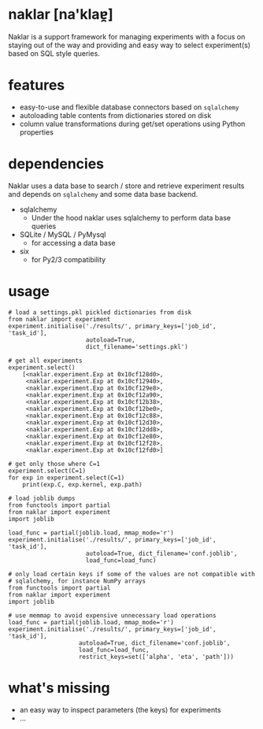 naklar [na'klaɐ̯]
======

Naklar is a support framework for managing experiments with a focus on staying out of the way and providing and easy way to select experiment(s) based on SQL style queries.


features
========
- easy-to-use and flexible database connectors based on `sqlalchemy`
- autoloading table contents from dictionaries stored on disk
- column value transformations during get/set operations using Python properties

dependencies
============
Naklar uses a data base to search / store and retrieve experiment results and depends on `sqlalchemy` and some data base backend.
- sqlalchemy
  - Under the hood naklar uses sqlalchemy to perform data base queries
- SQLite / MySQL / PyMysql
  - for accessing a data base
- six
    - for Py2/3 compatibility

usage
=====
    # load a settings.pkl pickled dictionaries from disk
    from naklar import experiment
    experiment.initialise('./results/', primary_keys=['job_id', 'task_id'],
                          autoload=True,
                          dict_filename='settings.pkl')

    # get all experiments
    experiment.select()
        [<naklar.experiment.Exp at 0x10cf128d0>,
         <naklar.experiment.Exp at 0x10cf12940>,
         <naklar.experiment.Exp at 0x10cf129e8>,
         <naklar.experiment.Exp at 0x10cf12a90>,
         <naklar.experiment.Exp at 0x10cf12b38>,
         <naklar.experiment.Exp at 0x10cf12be0>,
         <naklar.experiment.Exp at 0x10cf12c88>,
         <naklar.experiment.Exp at 0x10cf12d30>,
         <naklar.experiment.Exp at 0x10cf12dd8>,
         <naklar.experiment.Exp at 0x10cf12e80>,
         <naklar.experiment.Exp at 0x10cf12f28>,
         <naklar.experiment.Exp at 0x10cf12fd0>]

    # get only those where C=1
    experiment.select(C=1)
    for exp in experiment.select(C=1)
        print(exp.C, exp.kernel, exp.path)

    # load joblib dumps
    from functools import partial
    from naklar import experiment
    import joblib

    load_func = partial(joblib.load, mmap_mode='r')
    experiment.initialise('./results/', primary_keys=['job_id', 'task_id'],
                          autoload=True, dict_filename='conf.joblib',
                          load_func=load_func)

    # only load certain keys if some of the values are not compatible with
    # sqlalchemy, for instance NumPy arrays
    from functools import partial
    from naklar import experiment
    import joblib

    # use memmap to avoid expensive unnecessary load operations
    load_func = partial(joblib.load, mmap_mode='r')
    experiment.initialise('./results/', primary_keys=['job_id', 'task_id'],
                        autoload=True, dict_filename='conf.joblib',
                        load_func=load_func,
                        restrict_keys=set(['alpha', 'eta', 'path']))

what's missing
==============
- an easy way to inspect parameters (the keys) for experiments
- ...
